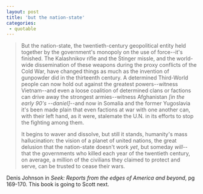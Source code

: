 ```yaml
---
layout: post
title: 'but the nation-state'
categories:
 - quotable
---
```



<blockquote>But the nation-state, the twentieth-century geopolitical entity held together by the government's monopoly on the use of force--it's finished. The Kalashnikov rifle and the Stinger missle, and the world-wide dissemination of these weapons during the proxy conflicts of the Cold War, have changed things as much as the invention of gunpowder did in the thirteenth century. A determined Third-World people can now hold out against the greatest powers--witness Vietnam--and even a loose coalition of determined clans or factions can drive away the strongest armies--witness Afghanistan <em>[in the early 90's --daniel]</em>--and now in Somalia and the former Yugoslavia it's been made plain that even factions at war with one another can, with their left hand, as it were, stalemate the U.N. in its efforts to stop the fighting among them.



It begins to waver and dissolve, but still it stands, humanity's mass hallucination: the vision of a planet of united nations, the great delusion that the nation-state doesn't work <em>yet</em>, but someday <em>will</em>--that the governments who killed each year of the twentieth century, on average, a million of the civilians they claimed to protect and serve, can be trusted to cease their wars.</blockquote>

Denis Johnson in <em>Seek: Reports from the edges of America and beyond</em>, pg 169-170. This book is going to Scott next.

